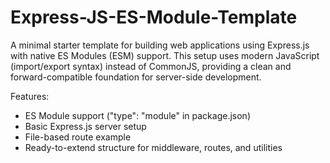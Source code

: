 # Express-JS-ES-Module-Template
A minimal starter template for building web applications using Express.js with native ES Modules (ESM) support. This setup uses modern JavaScript (import/export syntax) instead of CommonJS, providing a clean and forward-compatible foundation for server-side development.

Features:
- ES Module support ("type": "module" in package.json)
- Basic Express.js server setup
- File-based route example
- Ready-to-extend structure for middleware, routes, and utilities
